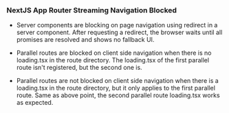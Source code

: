 ### NextJS App Router Streaming Navigation Blocked

- Server components are blocking on page navigation using redirect in a server component. After requesting a redirect, the browser waits until all promises are resolved and shows no fallback UI.

- Parallel routes are blocked on client side navigation when there is no loading.tsx in the route directory. The loading.tsx of the first parallel route isn't registered, but the second one is.
- Parallel routes are not blocked on client side navigation when there is a loading.tsx in the route directory, but it only applies to the first parallel route. Same as above point, the second parallel route loading.tsx works as expected.


